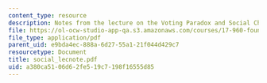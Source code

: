 ```yaml
---
content_type: resource
description: Notes from the lecture on the Voting Paradox and Social Choice Theory.
file: https://ol-ocw-studio-app-qa.s3.amazonaws.com/courses/17-960-foundations-of-political-science-fall-2004/a380ca5106d62fe519c7198f16555d85_social_lecnote.pdf
file_type: application/pdf
parent_uid: e9bda4ec-888a-6d27-55a1-21f044d429c7
resourcetype: Document
title: social_lecnote.pdf
uid: a380ca51-06d6-2fe5-19c7-198f16555d85
---
```

